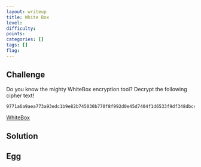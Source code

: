 ```yaml
---
layout: writeup
title: White Box
level:
difficulty:
points:
categories: []
tags: []
flag:
---
```

## Challenge

Do you know the mighty WhiteBox encryption tool? Decrypt the following
cipher text!

    9771a6a9aea773a93edc1b9e82b745030b770f8f992d0e45d7404f1d6533f9df348dbccd71034aff88afd188007df4a5c844969584b5ffd6ed2eb92aa419914e

[WhiteBox](writeupfiles/WhiteBox)

## Solution

## Egg

